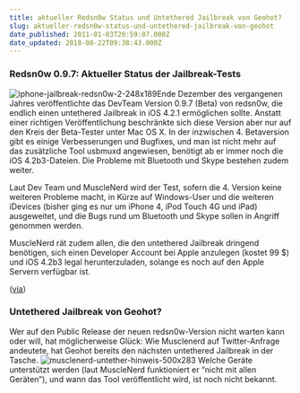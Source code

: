```yaml
---
title: aktueller Redsn0w Status und Untethered Jailbreak von Geohot?
slug: aktueller-redsn0w-status-und-untethered-jailbreak-von-geohot
date_published: 2011-01-03T20:59:07.000Z
date_updated: 2018-08-22T09:38:43.000Z
---
```


### Redsn0w 0.9.7: Aktueller Status der Jailbreak-Tests
![iphone-jailbreak-redsn0w-2-248x189](//picdump.thafaker.de/2011/01/iphone-jailbreak-redsn0w-2-248x189-150x150.png)Ende Dezember des vergangenen Jahres veröffentlichte das DevTeam Version 0.9.7 (Beta) von redsn0w, die endlich einen untethered Jailbreak in iOS 4.2.1 ermöglichen sollte. Anstatt einer richtigen Veröffentlichung beschränkte sich diese Version aber nur auf den Kreis der Beta-Tester unter Mac OS X.
In der inzwischen 4. Betaversion gibt es einige Verbesserungen und Bugfixes, und man ist nicht mehr auf das zusätzliche Tool usbmuxd angewiesen, benötigt ab er immer noch die iOS 4.2b3-Dateien. Die Probleme mit Bluetooth und Skype bestehen zudem weiter.

Laut Dev Team und MuscleNerd wird der Test, sofern die 4. Version keine weiteren Probleme macht, in Kürze auf Windows-User und die weiteren iDevices (bisher ging es nur um iPhone 4, iPod Touch 4G und iPad) ausgeweitet, und die Bugs rund um Bluetooth und Skype sollen in Angriff genommen werden.

MuscleNerd rät zudem allen, die den untethered Jailbreak dringend benötigen, sich einen Developer Account bei Apple anzulegen (kostet 99 $) und iOS 4.2b3 legal herunterzuladen, solange es noch auf den Apple Servern verfügbar ist.

([via](http://www.benm.at/))

### Untethered Jailbreak von Geohot?

Wer auf den Public Release der neuen redsn0w-Version nicht warten kann oder will, hat möglicherweise Glück: Wie Musclenerd auf Twitter-Anfrage andeutete, hat Geohot bereits den nächsten untethered Jailbreak in der Tasche.
![musclenerd-untether-hinweis-500x283](//picdump.thafaker.de/2011/01/musclenerd-untether-hinweis-500x283.jpg)
Welche Geräte unterstützt werden (laut MuscleNerd funktioniert er “nicht mit allen Geräten”), und wann das Tool veröffentlicht wird, ist noch nicht bekannt.
